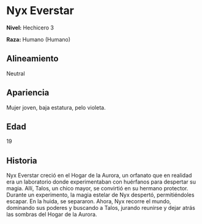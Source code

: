 # Nyx Everstar

**Nivel:** Hechicero 3

**Raza:** Humano (Humano)

## Alineamiento
Neutral

## Apariencia
Mujer joven, baja estatura, pelo violeta.

## Edad
19

## Historia
Nyx Everstar creció en el Hogar de la Aurora, un orfanato que en realidad era un laboratorio donde experimentaban con huérfanos para despertar su magia. Allí, Talos, un chico mayor, se convirtió en su hermano protector. 
Durante un experimento, la magia estelar de Nyx despertó, permitiéndoles escapar. En la huida, se separaron. Ahora, Nyx recorre el mundo, dominando sus poderes y buscando a Talos, jurando reunirse y dejar atrás las sombras del Hogar de la Aurora.

